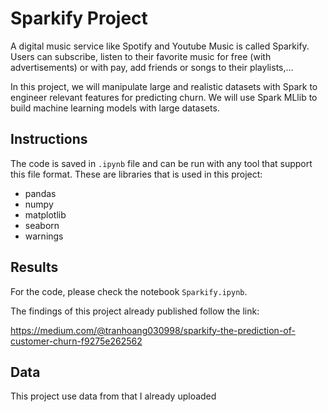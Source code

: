 # Sparkify Project
A digital music service like Spotify and Youtube Music is called Sparkify. Users can subscribe, listen to their favorite music for free (with advertisements) or with pay, add friends or songs to their playlists,…

In this project, we will manipulate large and realistic datasets with Spark to engineer relevant features for predicting churn. We will use Spark MLlib to build machine learning models with large datasets.

## Instructions
The code is saved in ```.ipynb``` file and can be run with any tool that support this file format. These are libraries that is used in this project:

- pandas
- numpy
- matplotlib
- seaborn
- warnings

## Results
For the code, please check the notebook ```Sparkify.ipynb```.

The findings of this project already published follow the link:

https://medium.com/@tranhoang030998/sparkify-the-prediction-of-customer-churn-f9275e262562

## Data

This project use data from  that I already uploaded